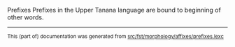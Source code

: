Prefixes
Prefixes in the Upper Tanana language are bound to beginning of other words.

* * *

<small>This (part of) documentation was generated from [src/fst/morphology/affixes/prefixes.lexc](https://github.com/giellalt/lang-tau/blob/main/src/fst/morphology/affixes/prefixes.lexc)</small>
